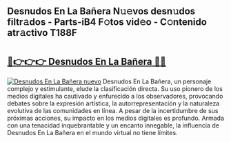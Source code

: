 ## Desnudos En La Bañera N𝚞𝚎vos desn𝚞dos filtr𝚊dos - Parts-iB4 F𝚘tos vid𝚎o - C𝚘ntenido atr𝚊ctivo T188F

# <h2><a href="http://mb6r7p.tromn.icu/?c=Desnudos+En+La+Ba%c3%b1era">🔗👉👉👉 Desnudos En La Bañera 🔗🔗</a></h2>

[![Desnudos En La Bañera nuevo](https://i.imgur.com/pEAQMta.gif)](http://mb6r7p.tromn.icu/?c=Desnudos+En+La+Ba%c3%b1era)
Desnudos En La Bañera, un personaje complejo y estimulante, elude la clasificación directa. Su uso pionero de los medios digitales ha cautivado y enfurecido a los observadores, provocando debates sobre la expresión artística, la autorrepresentación y la naturaleza evolutiva de las comunidades en línea. A pesar de la incertidumbre de sus próximas acciones, su impacto en los medios digitales es profundo. Armada con una tenacidad inquebrantable y un encanto innegable, la influencia de Desnudos En La Bañera en el mundo virtual no tiene límites.
